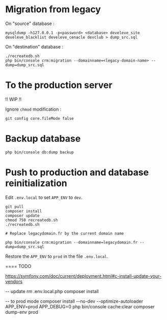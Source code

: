 # Migration from legacy

On "source" database :

```
mysqldump -h127.0.0.1 -p<password> <database> develeve_site develeve_blacklist develeve_cenacle devclub > dump_src.sql
```

On "destination" database :

```
./recreatedb.sh
php bin/console crm:migration --domainname=<legacy-domain-name> --dump=dump_src.sql
```

# To the production server

!! WIP !!

Ignore `chmod` modification :

```
git config core.fileMode false
```


# Backup database

```
php bin/console db:dump backup
```


# Push to production and database reinitialization

Edit `.env.local` to set `APP_ENV` to `dev`.

```
git pull
composer install
composer update
chmod 750 recreatedb.sh
./recreatedb.sh

# Replace legacydomain.fr by the current domain name

php bin/console crm:migration --domainname=legacydomain.fr --dump=dump_src.sql
```

Restore the `APP_ENV` to `prod` in the file `.env.local`.


==== TODO

https://symfony.com/doc/current/deployment.html#c-install-update-your-vendors

-- update
rm .env.local.php
composer install

-- to prod mode
composer install --no-dev --optimize-autoloader
APP_ENV=prod APP_DEBUG=0 php bin/console cache:clear
composer dump-env prod
